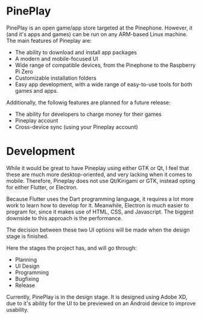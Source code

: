 # PinePlay
PinePlay is an open game/app store targeted at the Pinephone. However, it (and it's apps and games) can be run on any ARM-based Linux machine. The main features of Pineplay are:

* The ability to download and install app packages
* A modern and mobile-focused UI
* Wide range of compatible devices, from the Pinephone to the Raspberry Pi Zero
* Customizable installation folders
* Easy app development, with a wide range of easy-to-use tools for both games and apps.

Additionally, the followig features are planned for a future release:

* The ability for developers to charge money for their games
* Pineplay account
* Cross-device sync (using your Pineplay account)

# Development
While it would be great to have Pineplay using either GTK or Qt, I feel that these are much more desktop-oriented, and very lacking when it comes to mobile. Therefore, Pineplay does not use Qt/Kirigami or GTK, instead opting for either Flutter, or Electron. 

Because Flutter uses the Dart programming language, it requires a lot more work to learn how to develop for it. Meanwhile, Electron is much easier to program for, since it makes use of HTML, CSS, and Javascript. The biggest downside to this approach is the performance.

The decision between these two UI options will be made when the design stage is finished.

Here the stages the project has, and will go through:

* Planning
* UI Design
* Programming
* Bugfixing
* Release

Currently, PinePlay is in the design stage. It is designed using Adobe XD, due to it's ability for the UI to be previewed on an Android device to improve usability.
